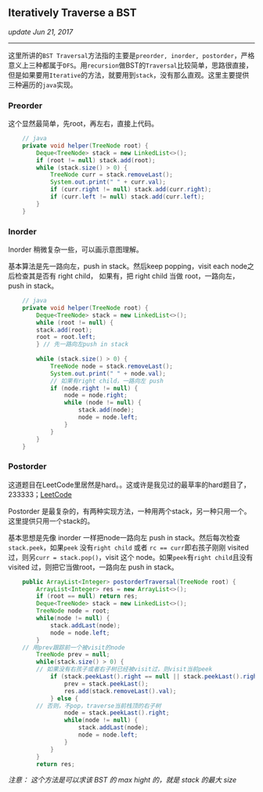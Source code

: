 ## Iteratively Traverse a BST
_update Jun 21, 2017_

---
这里所讲的`BST Traversal`方法指的主要是`preorder, inorder, postorder`，严格意义上三种都属于`DFS`。用`recursion`做BST的`Traversal`比较简单，思路很直接，但是如果要用`Iterative`的方法，就要用到`stack`，没有那么直观。这里主要提供三种遍历的`java`实现。

### Preorder
这个显然最简单，先root，再左右，直接上代码。

```java
    // java
    private void helper(TreeNode root) {
        Deque<TreeNode> stack = new LinkedList<>();
        if (root != null) stack.add(root);
        while (stack.size() > 0) {
            TreeNode curr = stack.removeLast();
            System.out.print(" " + curr.val);
            if (curr.right != null) stack.add(curr.right);
            if (curr.left != null) stack.add(curr.left);
        }
    }
```

### Inorder
Inorder 稍微复杂一些，可以画示意图理解。

基本算法是先一路向左，push in stack。然后keep popping，visit each node之后检查其是否有 right child， 如果有，把 right child 当做 root，一路向左，push in stack。
    
```java
    // java
    private void helper(TreeNode root) {
        Deque<TreeNode> stack = new LinkedList<>();
        while (root != null) {
        stack.add(root);
        root = root.left;
        } // 先一路向左push in stack
        
        while (stack.size() > 0) {
            TreeNode node = stack.removeLast();
            System.out.print(" " + node.val);
            // 如果有right child，一路向左 push
            if (node.right != null) {
                node = node.right;
                while (node != null) {
                    stack.add(node);
                    node = node.left;
                }
            }
        }
    }
```

### Postorder
这道题目在LeetCode里居然是hard。。这或许是我见过的最草率的hard题目了，233333；[LeetCode](https://leetcode.com/problems/binary-tree-postorder-traversal/description/)

Postorder 是最复杂的，有两种实现方法，一种用两个stack，另一种只用一个。这里提供只用一个stack的。

基本思想是先像 inorder 一样把node一路向左 push in stack。然后每次检查`stack.peek`，如果`peek` 没有`right child` 或者 `rc == curr`即右孩子刚刚 visited 过，则另`curr = stack.pop()`，visit 这个 node。如果`peek`有`right child`且没有 visited 过，则把它当做root，一路向左 push in stack。
    
```java
    public ArrayList<Integer> postorderTraversal(TreeNode root) {
        ArrayList<Integer> res = new ArrayList<>();
        if (root == null) return res;
        Deque<TreeNode> stack = new LinkedList<>();
        TreeNode node = root;
        while(node != null) {
            stack.addLast(node);
            node = node.left;
        }
    // 用prev跟踪前一个被visit的node
        TreeNode prev = null;
        while(stack.size() > 0) {
        // 如果没有右孩子或者右子树已经被visit过，则visit当前peek
            if (stack.peekLast().right == null || stack.peekLast().right == prev) {
                prev = stack.peekLast();
                res.add(stack.removeLast().val);
            } else {
        // 否则，不pop，traverse当前栈顶的右子树
                node = stack.peekLast().right;
                while(node != null) {
                    stack.addLast(node);
                    node = node.left;
                }
            }
        }
        return res;
```
*注意： 这个方法是可以求该 BST 的 max hight 的，就是 stack 的最大 size*

